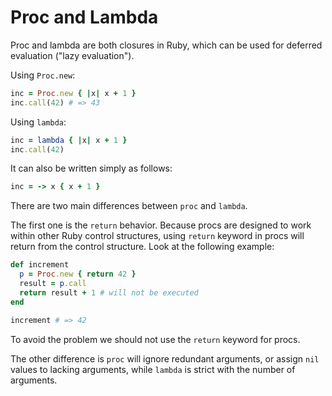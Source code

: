 # Proc and Lambda

Proc and lambda are both closures in Ruby, which can be used for deferred evaluation ("lazy evaluation").

Using `Proc.new`:

```ruby
inc = Proc.new { |x| x + 1 }
inc.call(42) # => 43
```

Using `lambda`:

```ruby
inc = lambda { |x| x + 1 }
inc.call(42)
```

It can also be written simply as follows:

```ruby
inc = -> x { x + 1 }
```

There are two main differences between `proc` and `lambda`.

The first one is the `return` behavior. Because procs are designed to work within other Ruby control structures, using `return` keyword in procs will return from the control structure. Look at the following example:

```ruby
def increment
  p = Proc.new { return 42 }
  result = p.call
  return result + 1 # will not be executed
end

increment # => 42
```

To avoid the problem we should not use the `return` keyword for procs.

The other difference is `proc` will ignore redundant arguments, or assign `nil` values to lacking arguments, while `lambda` is strict with the number of arguments.
